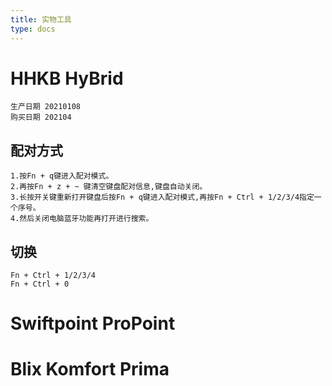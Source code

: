 ```yaml
---
title: 实物工具
type: docs
---
```


# HHKB HyBrid
	生产日期 20210108
	购买日期 202104
## 配对方式
	1.按Fn + q键进入配对模式。
	2.再按Fn + z + ~ 键清空键盘配对信息,键盘自动关闭。
	3.长按开关键重新打开键盘后按Fn + q键进入配对模式,再按Fn + Ctrl + 1/2/3/4指定一个序号。
	4.然后关闭电脑蓝牙功能再打开进行搜索。
## 切换
	Fn + Ctrl + 1/2/3/4
	Fn + Ctrl + 0
# Swiftpoint ProPoint
# Blix Komfort Prima